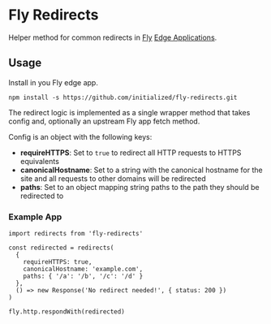 # Fly Redirects

Helper method for common redirects in [Fly](https://fly.io) [Edge Applications](https://fly.io/docs/apps/).

## Usage

Install in you Fly edge app.

```
npm install -s https://github.com/initialized/fly-redirects.git
```

The redirect logic is implemented as a single wrapper method that takes config and, optionally an upstream Fly app fetch method.

Config is an object with the following keys:

- **requireHTTPS**: Set to `true` to redirect all HTTP requests to HTTPS equivalents
- **canonicalHostname**: Set to a string with the canonical hostname for the site and all requests to other domains will be redirected
- **paths**: Set to an object mapping string paths to the path they should be redirected to

### Example App

```
import redirects from 'fly-redirects'

const redirected = redirects(
  {
    requireHTTPS: true,
    canonicalHostname: 'example.com',
    paths: { '/a': '/b', '/c': '/d' }
  },
  () => new Response('No redirect needed!', { status: 200 })
)

fly.http.respondWith(redirected)
```

